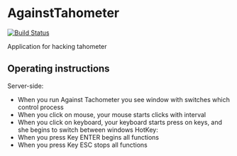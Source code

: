 # AgainstTahometer
[![Build Status](https://travis-ci.org/Nandtel/GearService.svg?branch=master)](https://github.com/Krasav4k1/againstTahometer)

Application for hacking tahometer
## Operating instructions
Server-side:
- When you run Against Tachometer you see window with switches which control process 
- When you click on mouse, your mouse starts clicks with interval
- When you click on keyboard, your keyboard starts press on keys, and she begins to switch between windows
HotKey:
- When you press Key ENTER begins all functions
- When you press Key ESC stops all functions

